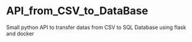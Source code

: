 # API_from_CSV_to_DataBase
Small python API to transfer datas from CSV to SQL Database using flask and docker
